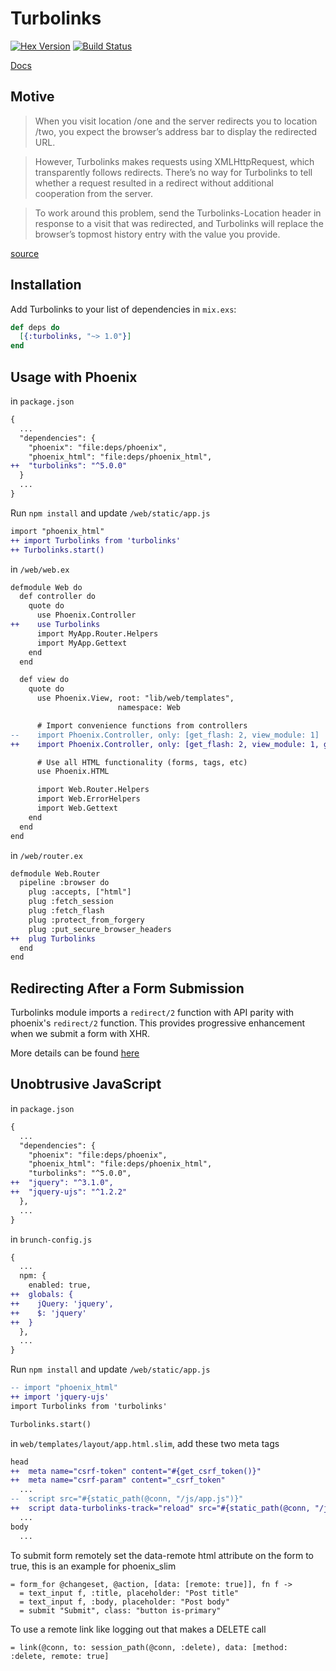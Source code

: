 # Turbolinks

[![Hex Version](https://img.shields.io/hexpm/v/turbolinks.svg)](https://hex.pm/packages/turbolinks)
[![Build Status](https://travis-ci.com/imranismail/turbolinks.ex.svg?branch=master)](https://travis-ci.com/imranismail/turbolinks.ex)

[Docs](https://hexdocs.pm/turbolinks)

## Motive
> When you visit location /one and the server redirects you to location /two, you expect the browser’s address bar to display the redirected URL.

> However, Turbolinks makes requests using XMLHttpRequest, which transparently follows redirects. There’s no way for Turbolinks to tell whether a request resulted in a redirect without additional cooperation from the server.

> To work around this problem, send the Turbolinks-Location header in response to a visit that was redirected, and Turbolinks will replace the browser’s topmost history entry with the value you provide.

[source](https://github.com/turbolinks/turbolinks#following-redirects)

## Installation
Add Turbolinks to your list of dependencies in `mix.exs`:

```elixir
def deps do
  [{:turbolinks, "~> 1.0"}]
end
```

## Usage with Phoenix

in `package.json`
```diff
{
  ...
  "dependencies": {
    "phoenix": "file:deps/phoenix",
    "phoenix_html": "file:deps/phoenix_html",
++  "turbolinks": "^5.0.0"
  }
  ...
}
```

Run `npm install` and update `/web/static/app.js`
```diff
import "phoenix_html"
++ import Turbolinks from 'turbolinks'
++ Turbolinks.start()
```

in `/web/web.ex`
```diff
defmodule Web do
  def controller do
    quote do
      use Phoenix.Controller
++    use Turbolinks
      import MyApp.Router.Helpers
      import MyApp.Gettext
    end
  end

  def view do
    quote do
      use Phoenix.View, root: "lib/web/templates",
                        namespace: Web

      # Import convenience functions from controllers
--    import Phoenix.Controller, only: [get_flash: 2, view_module: 1]
++    import Phoenix.Controller, only: [get_flash: 2, view_module: 1, get_csrf_token: 0]

      # Use all HTML functionality (forms, tags, etc)
      use Phoenix.HTML

      import Web.Router.Helpers
      import Web.ErrorHelpers
      import Web.Gettext
    end
  end
end
```

in `/web/router.ex`
```diff
defmodule Web.Router
  pipeline :browser do
    plug :accepts, ["html"]
    plug :fetch_session
    plug :fetch_flash
    plug :protect_from_forgery
    plug :put_secure_browser_headers
++  plug Turbolinks
  end
end
```

## Redirecting After a Form Submission

Turbolinks module imports a `redirect/2` function with API parity with phoenix's `redirect/2` function. This provides progressive enhancement when we submit a form with XHR.

More details can be found [here](https://github.com/turbolinks/turbolinks#redirecting-after-a-form-submission)

## Unobtrusive JavaScript

in `package.json`
```diff
{
  ...
  "dependencies": {
    "phoenix": "file:deps/phoenix",
    "phoenix_html": "file:deps/phoenix_html",
    "turbolinks": "^5.0.0",
++  "jquery": "^3.1.0",
++  "jquery-ujs": "^1.2.2"
  },
  ...
}
```

in `brunch-config.js`

```diff
{
  ...
  npm: {
    enabled: true,
++  globals: {
++    jQuery: 'jquery',
++    $: 'jquery'
++  }
  },
  ...
}
```

Run `npm install` and update `/web/static/app.js`

```diff
-- import "phoenix_html"
++ import 'jquery-ujs'
import Turbolinks from 'turbolinks'

Turbolinks.start()
```

in `web/templates/layout/app.html.slim`, add these two meta tags

```diff
head
++  meta name="csrf-token" content="#{get_csrf_token()}"
++  meta name="csrf-param" content="_csrf_token"
  ...
--  script src="#{static_path(@conn, "/js/app.js")}"
++  script data-turbolinks-track="reload" src="#{static_path(@conn, "/js/app.js")}"
  ...
body
  ...
```

To submit form remotely set the data-remote html attribute on the form to true, this is an example for phoenix_slim

```slim
= form_for @changeset, @action, [data: [remote: true]], fn f ->
  = text_input f, :title, placeholder: "Post title"
  = text_input f, :body, placeholder: "Post body"
  = submit "Submit", class: "button is-primary"
```

To use a remote link like logging out that makes a DELETE call

```slim
= link(@conn, to: session_path(@conn, :delete), data: [method: :delete, remote: true]
```
